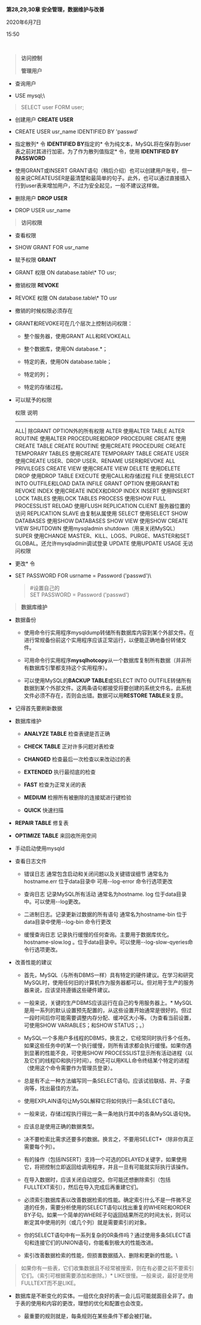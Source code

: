 **第28,29,30章 安全管理，数据维护与改善**

2020年6月7日

15:50

 

> **访问控制**
>
> **管理用户**

-   查询用户

-   USE mysql;\

> SELECT user FORM user;

-   创建用户 **CREATE USER**

-   CREATE USER usr\_name IDENTIFIED BY \'passwd\'

-   指定散列\* 令 **IDENTIFIED BY**指定的\* 令为纯文本，MySQL将在保存到user表之前对其进行加密。为了作为散列值指定\* 令，使用 **IDENTIFIED BY PASSWORD**

-   使用GRANT或INSERT GRANT语句（稍后介绍）也可以创建用户账号，但一般来说CREATEUSER是最清楚和最简单的句子。此外，也可以通过直接插入行到user表来增加用户，不过为安全起见，一般不建议这样做。

-   删除用户 **DROP USER**

-   DROP USER usr\_name

> **访问权限**

- 查看权限

- SHOW GRANT FOR usr\_name

- 赋予权限 **GRANT**

- GRANT 权限 ON database.table\\\* TO usr;

- 撤销权限 **REVOKE**

- REVOKE 权限 ON database.table\\\* TO usr

- 撤销的时候权限必须存在

- GRANT和REVOKE可在几个层次上控制访问权限：

  -   整个服务器，使用GRANT ALL和REVOKEALL

  -   整个数据库，使用ON database.\*；

  -   特定的表，使用ON database.table；

  -   特定的列；

  -   特定的存储过程。

- 可以赋予的权限

  权限                      说明

  ------------------------- ------------------------------------------------------------------------------------

  ALL|             除GRANT OPTION外的所有权限
  ALTER                     使用ALTER TABLE
  ALTER ROUTINE             使用ALTER PROCEDURE和DROP PROCEDURE
  CREATE                    使用CREATE TABLE
  CREATE ROUTINE            使用CREATE PROCEDURE
  CREATE TEMPORARY TABLES   使用CREATE TEMPORARY TABLE
  CREATE USER               使用CREATE USER、DROP USER、RENAME USER和REVOKE ALL PRIVILEGES
  CREATE VIEW               使用CREATE VIEW
  DELETE                    使用DELETE
  DROP                      使用DROP TABLE
  EXECUTE                   使用CALL和存储过程
  FILE                      使用SELECT INTO OUTFILE和LOAD DATA INFILE
  GRANT OPTION              使用GRANT和REVOKE
  INDEX                     使用CREATE INDEX和DROP INDEX
  INSERT                    使用INSERT
  LOCK TABLES               使用LOCK TABLES
  PROCESS                   使用SHOW FULL PROCESSLIST
  RELOAD                    使用FLUSH
  REPLICATION CLIENT        服务器位置的访问
  REPLICATION SLAVE         由复制从属使用
  SELECT                    使用SELECT
  SHOW DATABASES            使用SHOW DATABASES
  SHOW VIEW                 使用SHOW CREATE VIEW
  SHUTDOWN                  使用mysqladmin shutdown（用来关闭MySQL）
  SUPER                     使用CHANGE MASTER、KILL、LOGS、PURGE、MASTER和SET GLOBAL。还允许mysqladmin调试登录
  UPDATE                    使用UPDATE
  USAGE                     无访问权限

- 更改\* 令

- SET PASSWORD FOR usrname = Password (\'passwd\')\

  > \#设置自己的\
  > SET PASSWORD = Password (\'passwd\')

> **数据库维护**

-   数据备份

    -   使用命令行实用程序mysqldump转储所有数据库内容到某个外部文件。在进行常规备份前这个实用程序应该正常运行，以便能正确地备份转储文件。

    -   可用命令行实用程序**mysqlhotcopy**从一个数据库复制所有数据（并非所有数据库引擎都支持这个实用程序）。

    -   可以使用MySQL的**BACKUP TABLE**或SELECT INTO OUTFILE转储所有数据到某个外部文件。这两条语句都接受将要创建的系统文件名，此系统文件必须不存在，否则会出错。数据可以用**RESTORE TABLE**来复原。

-   记得首先要刷新数据

-   数据库维护

    -   **ANALYZE TABLE** 检查表键是否正确

    -   **CHECK TABLE** 正对许多问题对表检查

    -   **CHANGED** 检查最后一次检查以来改动过的表

    -   **EXTENDED** 执行最彻底的检查

    -   **FAST** 检查为正常关闭的表

    -   **MEDIUM** 检擦所有被删除的连接斌进行键检验

    -   **QUICK** 快速扫描

-   **REPAIR TABLE** 修复表

-   **OPTIMIZE TABLE** 来回收所用空间

-   手动启动使用mysqld

-   查看日志文件

    -   错误日志 通常包含启动和关闭问题以及关键错误细节 通常名为hostname.err 位于data目录中 可用\--log-error 命令行选项更改

    -   查询日志 记录MySQL所有活动 通常名为hostname. log 位于data目录中。可以使用\--log更改。

    -   二进制日志。记录更新过数据的所有语句 通常名为hostname-bin 位于data目录中使用\--log-bin 命令行更改

    -   缓慢查询日志 记录执行缓慢的任何查询。主要用于数据库优化。 hostname-slow.log 。位于data目录中。可以使用\--log-slow-qyeries命令行选项更改。

-   改善性能的建议

    -   首先，MySQL（与所有DBMS一样）具有特定的硬件建议。在学习和研究MySQL时，使用任何旧的计算机作为服务器都可以。但对用于生产的服务器来说，应该坚持遵循这些硬件建议。

    -   一般来说，关键的生产DBMS应该运行在自己的专用服务器上。\* MySQL是用一系列的默认设置预先配置的，从这些设置开始通常是很好的。但过一段时间后你可能需要调整内存分配、缓冲区大小等。（为查看当前设置，可使用SHOW VARIABLES；和SHOW STATUS；。）

    -   MySQL一个多用户多线程的DBMS，换言之，它经常同时执行多个任务。如果这些任务中的某一个执行缓慢，则所有请求都会执行缓慢。如果你遇到显著的性能不良，可使用SHOW PROCESSLIST显示所有活动进程（以及它们的线程ID和执行时间）。你还可以用KILL命令终结某个特定的进程（使用这个命令需要作为管理员登录）。

    -   总是有不止一种方法编写同一条SELECT语句。应该试验联结、并、子查询等，找出最佳的方法。

    -   使用EXPLAIN语句让MySQL解释它将如何执行一条SELECT语句。

    -   一般来说，存储过程执行得比一条一条地执行其中的各条MySQL语句快。

    -   应该总是使用正确的数据类型。

    -   决不要检索比需求还要多的数据。换言之，不要用SELECT\*（除非你真正需要每个列）。

    -   有的操作（包括INSERT）支持一个可选的DELAYED关键字，如果使用它，将把控制立即返回给调用程序，并且一旦有可能就实际执行该操作。

    -   在导入数据时，应该关闭自动提交。你可能还想删除索引（包括FULLTEXT索引），然后在导入完成后再重建它们。

    -   必须索引数据库表以改善数据检索的性能。确定索引什么不是一件微不足道的任务，需要分析使用的SELECT语句以找出重复的WHERE和ORDER BY子句。如果一个简单的WHERE子句返回结果所花的时间太长，则可以断定其中使用的列（或几个列）就是需要索引的对象。

    -   你的SELECT语句中有一系列复杂的0R条件吗？通过使用多条SELECT语句和连接它们的UNION语句，你能看到极大的性能改进。

    -   索引改善数据检索的性能，但损害数据插入、删除和更新的性能。\

> 如果你有一些表，它们收集数据且不经常被搜索，则在有必要之前不要索引它们。（索引可根据需要添加和删除。）\* LIKE很慢。一般来说，最好是使用FULLTEXT而不是LIKE。

-   数据库是不断变化的实体。一组优化良好的表一会儿后可能就面目全非了。由于表的使用和内容的更改，理想的优化和配置也会改变。

    -   最重要的规则就是，每条规则在某些条件下都会被打破。

 